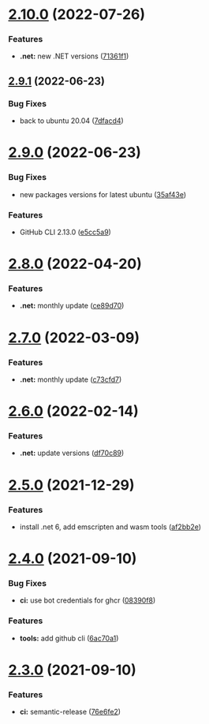 # [2.10.0](https://github.com/sitkoru/actions-container/compare/v2.9.1...v2.10.0) (2022-07-26)


### Features

* **.net:** new .NET versions ([71361f1](https://github.com/sitkoru/actions-container/commit/71361f15af1f54018029d9f37fd452a1be57e179))

## [2.9.1](https://github.com/sitkoru/actions-container/compare/v2.9.0...v2.9.1) (2022-06-23)


### Bug Fixes

* back to ubuntu 20.04 ([7dfacd4](https://github.com/sitkoru/actions-container/commit/7dfacd450275ab97c9f8e6837cf7a0418bb82542))

# [2.9.0](https://github.com/sitkoru/actions-container/compare/v2.8.0...v2.9.0) (2022-06-23)


### Bug Fixes

* new packages versions for latest ubuntu ([35af43e](https://github.com/sitkoru/actions-container/commit/35af43e3de587e55b0d7f608472dbe9193c74898))


### Features

* GitHub CLI 2.13.0 ([e5cc5a9](https://github.com/sitkoru/actions-container/commit/e5cc5a9a8ef7ca80abae475635a0c241ba6339ba))

# [2.8.0](https://github.com/sitkoru/actions-container/compare/v2.7.0...v2.8.0) (2022-04-20)


### Features

* **.net:** monthly update ([ce89d70](https://github.com/sitkoru/actions-container/commit/ce89d70e43b8211703d3e7db579281a4c156ce81))

# [2.7.0](https://github.com/sitkoru/actions-container/compare/v2.6.0...v2.7.0) (2022-03-09)


### Features

* **.net:** monthly update ([c73cfd7](https://github.com/sitkoru/actions-container/commit/c73cfd70bb88983b3bb0c8d6e9d5e539e116288b))

# [2.6.0](https://github.com/sitkoru/actions-container/compare/v2.5.0...v2.6.0) (2022-02-14)


### Features

* **.net:** update versions ([df70c89](https://github.com/sitkoru/actions-container/commit/df70c89129bb2d21584e88c5172a399b7179e95d))

# [2.5.0](https://github.com/sitkoru/actions-container/compare/v2.4.0...v2.5.0) (2021-12-29)


### Features

* install .net 6, add emscripten and wasm tools ([af2bb2e](https://github.com/sitkoru/actions-container/commit/af2bb2ecc806b34a49aa7d32c0d66f5267ca5ec9))

# [2.4.0](https://github.com/sitkoru/actions-container/compare/v2.3.0...v2.4.0) (2021-09-10)


### Bug Fixes

* **ci:** use bot credentials for ghcr ([08390f8](https://github.com/sitkoru/actions-container/commit/08390f8c1af68c15d32857af03215cec30c0bd62))


### Features

* **tools:** add github cli ([6ac70a1](https://github.com/sitkoru/actions-container/commit/6ac70a14bb8973e0c645734d72a74a0d6f03d6cc))

# [2.3.0](https://github.com/sitkoru/actions-container/compare/v2.2.0...v2.3.0) (2021-09-10)


### Features

* **ci:** semantic-release ([76e6fe2](https://github.com/sitkoru/actions-container/commit/76e6fe2c94ea1fa507a8aeb63ba2b410c8f48820))
